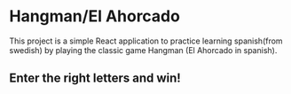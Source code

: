 # Hangman/El Ahorcado

This project is a simple React application to practice learning spanish(from swedish) by playing the classic game Hangman (El Ahorcado in spanish).

## Enter the right letters and win!
